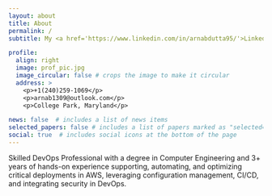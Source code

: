 ```yaml
---
layout: about
title: About
permalink: /
subtitle: My <a href='https://www.linkedin.com/in/arnabdutta95/'>LinkedIn</a>. Add me!

profile:
  align: right
  image: prof_pic.jpg
  image_circular: false # crops the image to make it circular
  address: >
    <p>+1(240)259-1069</p>
    <p>arnab1309@outlook.com</p>
    <p>College Park, Maryland</p>

news: false  # includes a list of news items
selected_papers: false # includes a list of papers marked as "selected={true}"
social: true  # includes social icons at the bottom of the page
---
```


Skilled DevOps Professional with a degree in Computer Engineering and 3+ years of hands-on experience supporting, automating, and optimizing critical deployments in AWS, leveraging configuration management, CI/CD, and integrating security in DevOps.